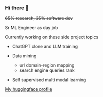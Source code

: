 ### Hi there 👋

~~65% research, 35% software dev~~

Sr ML Engineer as day job

Currently working on these side project topics

* ChatGPT clone and LLM training

* Data mining
  - url domain-region mapping
  - search engine queries rank


* Self supervised multi modal learning

[My huggingface profile](https://huggingface.co/theblackcat102)
